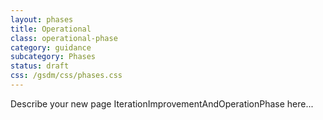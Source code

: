 ```yaml
---
layout: phases
title: Operational
class: operational-phase
category: guidance
subcategory: Phases
status: draft
css: /gsdm/css/phases.css
---
```


Describe your new page IterationImprovementAndOperationPhase here...